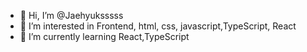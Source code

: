 - 👋 Hi, I’m @Jaehyuksssss
- 👀 I’m interested in Frontend, html, css, javascript,TypeScript, React 
- 🌱 I’m currently learning React,TypeScript

<!---
Jaehyuksssss/Jaehyuksssss is a ✨ special ✨ repository because its `README.md` (this file) appears on your GitHub profile.
You can click the Preview link to take a look at your changes.
--->
